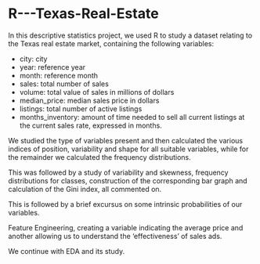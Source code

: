 # R---Texas-Real-Estate  

In this descriptive statistics project, we used R to study a dataset relating to the Texas real estate market, containing the following variables:  

- city: city  
- year: reference year  
- month: reference month  
- sales: total number of sales  
- volume: total value of sales in millions of dollars  
- median_price: median sales price in dollars  
- listings: total number of active listings  
- months_inventory: amount of time needed to sell all current listings at the current sales rate, expressed in months.  

We studied the type of variables present and then calculated the various indices of position, variability and shape for all suitable variables, while for the remainder we calculated the frequency distributions. 

This was followed by a study of variability and skewness, frequency distributions for classes, construction of the corresponding bar graph and calculation of the Gini index, all commented on.

This is followed by a brief excursus on some intrinsic probabilities of our variables.

Feature Engineering, creating a variable indicating the average price and another allowing us to understand the ‘effectiveness’ of sales ads.

We continue with EDA and its study.
